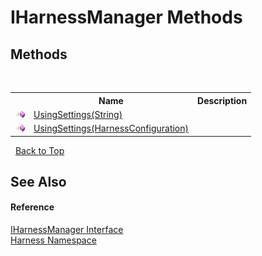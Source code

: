 # IHarnessManager Methods
 


## Methods
&nbsp;<table><tr><th></th><th>Name</th><th>Description</th></tr><tr><td>![Public method](media/pubmethod.gif "Public method")</td><td><a href="a1e9857d-f67e-8e72-7d0a-97610a5ac05b">UsingSettings(String)</a></td><td /></tr><tr><td>![Public method](media/pubmethod.gif "Public method")</td><td><a href="3e4df54f-33c8-0f32-fedf-689ae484bbff">UsingSettings(HarnessConfiguration)</a></td><td /></tr></table>&nbsp;
<a href="#iharnessmanager-methods">Back to Top</a>

## See Also


#### Reference
<a href="65af0b62-aeb5-8b53-a24b-b47d882ed6de">IHarnessManager Interface</a><br /><a href="c306edfe-5c5e-b933-d794-fef44c8f4ffc">Harness Namespace</a><br />